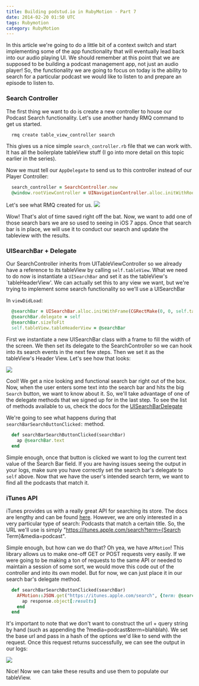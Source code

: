 ```yaml
---
title: Building podstud.io in RubyMotion - Part 7
date: 2014-02-20 01:50 UTC
tags: Rubymotion
category: RubyMotion
---
```


In this article we're going to do a little bit of a context switch and start implementing some of the app functionality that will eventually lead back into our audio playing UI. We should remember at this point that we are supposed to be building a podcast management app, not just an audio player! So, the functionality we are going to focus on today is the ability to search for a particular podcast we would like to listen to and prepare an episode to listen to.

### Search Controller

The first thing we want to do is create a new controller to house our Podcast Search functionality. Let's use another handy RMQ command to get us started.

~~~~ ruby
  rmq create table_view_controller search
~~~~

This gives us a nice simple `search_controller.rb` file that we can work with. It has all the boilerplate tableView stuff (I go into more detail on this topic earlier in the series). 

Now we must tell our `AppDelegate` to send us to this controller instead of our Player Controller:

~~~~ ruby
  search_controller = SearchController.new
  @window.rootViewController = UINavigationController.alloc.initWithRootViewController(search_controller)
~~~~

Let's see what RMQ created for us.
![](/blog/2014-02-20-building-podstudio-in-rubymotion-part-7/1.png)

Wow! That's alot of time saved right off the bat. Now, we want to add one of those search bars we are so used to seeing in iOS 7 apps. Once that search bar is in place, we will use it to conduct our search and update the tableview with the results.

### UISearchBar + Delegate

Our SearchController inherits from UITableViewController so we already have a reference to its tableView by calling `self.tableView`. What we need to do now is instantiate a `UISearchBar` and set it as the tableView's `tableHeaderView'. We can actually set this to any view we want, but we're trying to implement some search functionality so we'll use a UISearchBar

In `viewDidLoad`:

~~~~ ruby
  @searchBar = UISearchBar.alloc.initWithFrame(CGRectMake(0, 0, self.tableView.frame.size.width, 0))
  @searchBar.delegate = self
  @searchBar.sizeToFit
  self.tableView.tableHeaderView = @searchBar
~~~~

First we instantiate a new UISearchBar class with a frame to fill the width of the screen. We then set its delegate to the SearchController so we can hook into its search events in the next few steps. Then we set it as the tableView's Header View. Let's see how that looks:

![](/blog/2014-02-20-building-podstudio-in-rubymotion-part-7/2.png)

Cool! We get a nice looking and functional search bar right out of the box. Now, when the user enters some text into the search bar and hits the big `Search` button, we want to know about it. So, we'll take advantage of one of the delegate methods that we signed up for in the last step. To see the list of methods available to us, check the docs for the [UISearchBarDelegate](https://developer.apple.com/library/ios/documentation/uikit/reference/UISearchBarDelegate_Protocol/Reference/Reference.html)

We're going to see what happens during that `searchBarSearchButtonClicked:` method.

~~~~ ruby
  def searchBarSearchButtonClicked(searchBar)
    ap @searchBar.text
  end
~~~~

Simple enough, once that button is clicked we want to log the current text value of the Search Bar field. If you are having issues seeing the output in your logs, make sure you have correctly set the search bar's delegate to `self` above. Now that we have the user's intended search term, we want to find all the podcasts that match it. 

### iTunes API

iTunes provides us with a really great API for searching its store. The docs are lengthy and can be found [here](https://www.apple.com/itunes/affiliates/resources/documentation/itunes-store-web-service-search-api.html#searching). However, we are only interested in a very particular type of search: Podcasts that match a certain title. So, the URL we'll use is simply "https://itunes.apple.com/search?term={Search Term}&media=podcast".

Simple enough, but how can we do that? Oh yea, we have `AFMotion`! This library allows us to make one-off GET or POST requests very easily. If we were going to be making a ton of requests to the same API or needed to maintain a session of some sort, we would move this code out of the controller and into its own model. But for now, we can just place it in our search bar's delegate method.

~~~~ ruby
  def searchBarSearchButtonClicked(searchBar)
    AFMotion::JSON.get("https://itunes.apple.com/search", {term: @searchBar.text, media: "podcast"}) do |response|
      ap response.object[:results]
    end
  end
~~~~

It's important to note that we don't want to construct the url + query string by hand (such as appending the ?media=podcast&term=blahblah). We set the base url and pass in a hash of the options we'd like to send with the request. Once this request returns successfully, we can see the output in our logs:

![](/blog/2014-02-20-building-podstudio-in-rubymotion-part-7/3.png)

Nice! Now we can take these results and use them to populate our tableView. 
